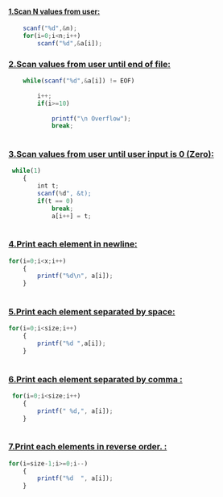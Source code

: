 #### [1.Scan N values from user: ](https://github.com/1834902551/cse214/blob/master/Lab1/1.c)

```javascript
    scanf("%d",&n);
    for(i=0;i<n;i++)
        scanf("%d",&a[i]);

  ```  
    
### [2.Scan values from user until end of file: ](https://github.com/1834902551/cse214/blob/master/Lab1/2.c)

```javascript
    while(scanf("%d",&a[i]) != EOF)
    
        i++;
        if(i>=10)
        
            printf("\n Overflow");
            break;
            
```

### [3.Scan values from user until user input is 0 (Zero): ](https://github.com/1834902551/cse214/blob/master/Lab1/3.c)
```javascript
 while(1)
    {
        int t;
        scanf(%d", &t);
        if(t == 0)
            break;
            a[i++] = t;
        
```


### [4.Print each element in newline: ](https://github.com/1834902551/cse214/blob/master/Lab1/4.c)
```javascript
for(i=0;i<x;i++)
    {
        printf("%d\n", a[i]);
    }
    
```

### [5.Print each element separated by space: ](https://github.com/1834902551/cse214/blob/master/Lab1/5.c)
```javascript
for(i=0;i<size;i++)
    {
        printf("%d ",a[i]);
    }
    
```

### [6.Print each element separated by comma : ](https://github.com/1834902551/cse214/blob/master/Lab1/6.c)
```javascript
 for(i=0;i<size;i++)
    {
        printf(" %d,", a[i]);
    }
    
```

### [7.Print each elements in reverse order. : ](https://github.com/1834902551/cse214/blob/master/Lab1/7.c)
```javascript
for(i=size-1;i>=0;i--)
    {
        printf("%d  ", a[i]);
    }
```


